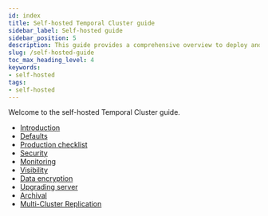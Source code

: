 ```yaml
---
id: index
title: Self-hosted Temporal Cluster guide
sidebar_label: Self-hosted guide
sidebar_position: 5
description: This guide provides a comprehensive overview to deploy and operate a Temporal Cluster in a live environment.
slug: /self-hosted-guide
toc_max_heading_level: 4
keywords:
- self-hosted
tags:
- self-hosted
---
```


<!-- THIS FILE IS GENERATED. DO NOT EDIT THIS FILE DIRECTLY -->

Welcome to the self-hosted Temporal Cluster guide.

- [Introduction](/self-hosted-guide/introduction#)
- [Defaults](/self-hosted-guide/defaults#)
- [Production checklist](/self-hosted-guide/production-checklist#)
- [Security](/self-hosted-guide/security#)
- [Monitoring](/self-hosted-guide/monitoring#)
- [Visibility](/self-hosted-guide/visibility#)
- [Data encryption](/self-hosted-guide/data-encryption#)
- [Upgrading server](/self-hosted-guide/upgrade-server#upgrade-server)
- [Archival](/self-hosted-guide/archival#)
- [Multi-Cluster Replication](/self-hosted-guide/multi-cluster-replication#)

